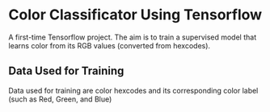 # Color Classificator Using Tensorflow

A first-time Tensorflow project. The aim is to train a supervised model that learns color from its RGB values (converted from hexcodes).

## Data Used for Training
Data used for training are color hexcodes and its corresponding color label (such as Red, Green, and Blue) 